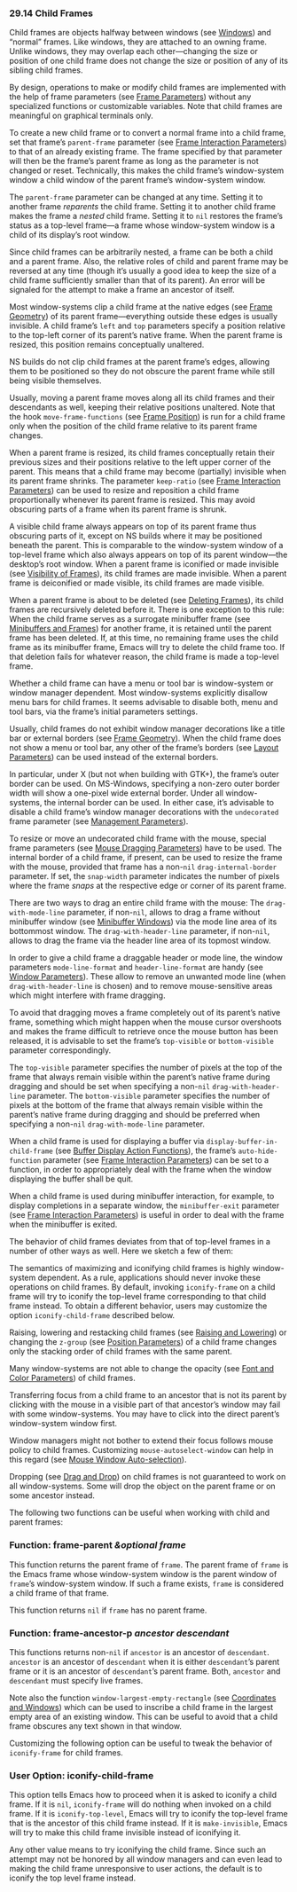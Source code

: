 

### 29.14 Child Frames

Child frames are objects halfway between windows (see [Windows](Windows.html)) and “normal” frames. Like windows, they are attached to an owning frame. Unlike windows, they may overlap each other—changing the size or position of one child frame does not change the size or position of any of its sibling child frames.

By design, operations to make or modify child frames are implemented with the help of frame parameters (see [Frame Parameters](Frame-Parameters.html)) without any specialized functions or customizable variables. Note that child frames are meaningful on graphical terminals only.

To create a new child frame or to convert a normal frame into a child frame, set that frame’s `parent-frame` parameter (see [Frame Interaction Parameters](Frame-Interaction-Parameters.html)) to that of an already existing frame. The frame specified by that parameter will then be the frame’s parent frame as long as the parameter is not changed or reset. Technically, this makes the child frame’s window-system window a child window of the parent frame’s window-system window.

The `parent-frame` parameter can be changed at any time. Setting it to another frame *reparents* the child frame. Setting it to another child frame makes the frame a *nested* child frame. Setting it to `nil` restores the frame’s status as a top-level frame—a frame whose window-system window is a child of its display’s root window.

Since child frames can be arbitrarily nested, a frame can be both a child and a parent frame. Also, the relative roles of child and parent frame may be reversed at any time (though it’s usually a good idea to keep the size of a child frame sufficiently smaller than that of its parent). An error will be signaled for the attempt to make a frame an ancestor of itself.

Most window-systems clip a child frame at the native edges (see [Frame Geometry](Frame-Geometry.html)) of its parent frame—everything outside these edges is usually invisible. A child frame’s `left` and `top` parameters specify a position relative to the top-left corner of its parent’s native frame. When the parent frame is resized, this position remains conceptually unaltered.

NS builds do not clip child frames at the parent frame’s edges, allowing them to be positioned so they do not obscure the parent frame while still being visible themselves.

Usually, moving a parent frame moves along all its child frames and their descendants as well, keeping their relative positions unaltered. Note that the hook `move-frame-functions` (see [Frame Position](Frame-Position.html)) is run for a child frame only when the position of the child frame relative to its parent frame changes.

When a parent frame is resized, its child frames conceptually retain their previous sizes and their positions relative to the left upper corner of the parent. This means that a child frame may become (partially) invisible when its parent frame shrinks. The parameter `keep-ratio` (see [Frame Interaction Parameters](Frame-Interaction-Parameters.html)) can be used to resize and reposition a child frame proportionally whenever its parent frame is resized. This may avoid obscuring parts of a frame when its parent frame is shrunk.

A visible child frame always appears on top of its parent frame thus obscuring parts of it, except on NS builds where it may be positioned beneath the parent. This is comparable to the window-system window of a top-level frame which also always appears on top of its parent window—the desktop’s root window. When a parent frame is iconified or made invisible (see [Visibility of Frames](Visibility-of-Frames.html)), its child frames are made invisible. When a parent frame is deiconified or made visible, its child frames are made visible.

When a parent frame is about to be deleted (see [Deleting Frames](Deleting-Frames.html)), its child frames are recursively deleted before it. There is one exception to this rule: When the child frame serves as a surrogate minibuffer frame (see [Minibuffers and Frames](Minibuffers-and-Frames.html)) for another frame, it is retained until the parent frame has been deleted. If, at this time, no remaining frame uses the child frame as its minibuffer frame, Emacs will try to delete the child frame too. If that deletion fails for whatever reason, the child frame is made a top-level frame.

Whether a child frame can have a menu or tool bar is window-system or window manager dependent. Most window-systems explicitly disallow menu bars for child frames. It seems advisable to disable both, menu and tool bars, via the frame’s initial parameters settings.

Usually, child frames do not exhibit window manager decorations like a title bar or external borders (see [Frame Geometry](Frame-Geometry.html)). When the child frame does not show a menu or tool bar, any other of the frame’s borders (see [Layout Parameters](Layout-Parameters.html)) can be used instead of the external borders.

In particular, under X (but not when building with GTK+), the frame’s outer border can be used. On MS-Windows, specifying a non-zero outer border width will show a one-pixel wide external border. Under all window-systems, the internal border can be used. In either case, it’s advisable to disable a child frame’s window manager decorations with the `undecorated` frame parameter (see [Management Parameters](Management-Parameters.html)).

To resize or move an undecorated child frame with the mouse, special frame parameters (see [Mouse Dragging Parameters](Mouse-Dragging-Parameters.html)) have to be used. The internal border of a child frame, if present, can be used to resize the frame with the mouse, provided that frame has a non-`nil` `drag-internal-border` parameter. If set, the `snap-width` parameter indicates the number of pixels where the frame *snaps* at the respective edge or corner of its parent frame.

There are two ways to drag an entire child frame with the mouse: The `drag-with-mode-line` parameter, if non-`nil`, allows to drag a frame without minibuffer window (see [Minibuffer Windows](Minibuffer-Windows.html)) via the mode line area of its bottommost window. The `drag-with-header-line` parameter, if non-`nil`, allows to drag the frame via the header line area of its topmost window.

In order to give a child frame a draggable header or mode line, the window parameters `mode-line-format` and `header-line-format` are handy (see [Window Parameters](Window-Parameters.html)). These allow to remove an unwanted mode line (when `drag-with-header-line` is chosen) and to remove mouse-sensitive areas which might interfere with frame dragging.

To avoid that dragging moves a frame completely out of its parent’s native frame, something which might happen when the mouse cursor overshoots and makes the frame difficult to retrieve once the mouse button has been released, it is advisable to set the frame’s `top-visible` or `bottom-visible` parameter correspondingly.

The `top-visible` parameter specifies the number of pixels at the top of the frame that always remain visible within the parent’s native frame during dragging and should be set when specifying a non-`nil` `drag-with-header-line` parameter. The `bottom-visible` parameter specifies the number of pixels at the bottom of the frame that always remain visible within the parent’s native frame during dragging and should be preferred when specifying a non-`nil` `drag-with-mode-line` parameter.

When a child frame is used for displaying a buffer via `display-buffer-in-child-frame` (see [Buffer Display Action Functions](Buffer-Display-Action-Functions.html)), the frame’s `auto-hide-function` parameter (see [Frame Interaction Parameters](Frame-Interaction-Parameters.html)) can be set to a function, in order to appropriately deal with the frame when the window displaying the buffer shall be quit.

When a child frame is used during minibuffer interaction, for example, to display completions in a separate window, the `minibuffer-exit` parameter (see [Frame Interaction Parameters](Frame-Interaction-Parameters.html)) is useful in order to deal with the frame when the minibuffer is exited.

The behavior of child frames deviates from that of top-level frames in a number of other ways as well. Here we sketch a few of them:

The semantics of maximizing and iconifying child frames is highly window-system dependent. As a rule, applications should never invoke these operations on child frames. By default, invoking `iconify-frame` on a child frame will try to iconify the top-level frame corresponding to that child frame instead. To obtain a different behavior, users may customize the option `iconify-child-frame` described below.

Raising, lowering and restacking child frames (see [Raising and Lowering](Raising-and-Lowering.html)) or changing the `z-group` (see [Position Parameters](Position-Parameters.html)) of a child frame changes only the stacking order of child frames with the same parent.

Many window-systems are not able to change the opacity (see [Font and Color Parameters](Font-and-Color-Parameters.html)) of child frames.

Transferring focus from a child frame to an ancestor that is not its parent by clicking with the mouse in a visible part of that ancestor’s window may fail with some window-systems. You may have to click into the direct parent’s window-system window first.

Window managers might not bother to extend their focus follows mouse policy to child frames. Customizing `mouse-autoselect-window` can help in this regard (see [Mouse Window Auto-selection](Mouse-Window-Auto_002dselection.html)).

Dropping (see [Drag and Drop](Drag-and-Drop.html)) on child frames is not guaranteed to work on all window-systems. Some will drop the object on the parent frame or on some ancestor instead.

The following two functions can be useful when working with child and parent frames:

### Function: **frame-parent** *\&optional frame*

This function returns the parent frame of `frame`. The parent frame of `frame` is the Emacs frame whose window-system window is the parent window of `frame`’s window-system window. If such a frame exists, `frame` is considered a child frame of that frame.

This function returns `nil` if `frame` has no parent frame.

### Function: **frame-ancestor-p** *ancestor descendant*

This functions returns non-`nil` if `ancestor` is an ancestor of `descendant`. `ancestor` is an ancestor of `descendant` when it is either `descendant`’s parent frame or it is an ancestor of `descendant`’s parent frame. Both, `ancestor` and `descendant` must specify live frames.

Note also the function `window-largest-empty-rectangle` (see [Coordinates and Windows](Coordinates-and-Windows.html)) which can be used to inscribe a child frame in the largest empty area of an existing window. This can be useful to avoid that a child frame obscures any text shown in that window.

Customizing the following option can be useful to tweak the behavior of `iconify-frame` for child frames.

### User Option: **iconify-child-frame**

This option tells Emacs how to proceed when it is asked to iconify a child frame. If it is `nil`, `iconify-frame` will do nothing when invoked on a child frame. If it is `iconify-top-level`, Emacs will try to iconify the top-level frame that is the ancestor of this child frame instead. If it is `make-invisible`, Emacs will try to make this child frame invisible instead of iconifying it.

Any other value means to try iconifying the child frame. Since such an attempt may not be honored by all window managers and can even lead to making the child frame unresponsive to user actions, the default is to iconify the top level frame instead.
